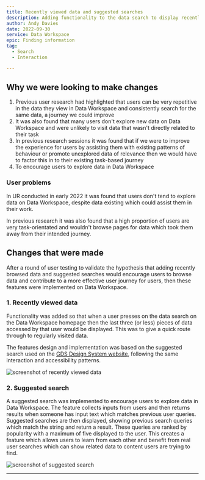 ```yaml
---
title: Recently viewed data and suggested searches
description: Adding functionality to the data search to display recently visited data and suggested searches based on input.
author: Andy Davies
date: 2022-09-30
service: Data Workspace
epic: Finding information  
tag:
  - Search
  - Interaction

---
```


## Why we were looking to make changes
1. Previous user research had highlighted that users can be very repetitive in the data they view in Data Workspace and consistently search for the same data, a journey we could improve
2. It was also found that many users don't explore new data on Data Workspace and were unlikely to visit data that wasn't directly related to their task
3. In previous research sessions it was found that if we were to improve the experience for users by assisting them with existing patterns of behaviour or promote unexplored data of relevance then we would have to factor this in to their existing task-based journey
4. To encourage users to explore data in Data Workspace

### User problems
In UR conducted in early 2022 it was found that users don't tend to explore data on Data Workspace, despite data existing which could assist them in their work.

In previous research it was also found that a high proportion of users are very task-orientated and wouldn't browse pages for data which took them away from their intended journey.

## Changes that were made

After a round of user testing to validate the hypothesis that adding recently browsed data and suggested searches would encourage users to browse data and contribute to a more effective user journey for users, then these features were implemented on Data Workspace.

### 1. Recently viewed data
Functionality was added so that when a user presses on the data search on the Data Workspace homepage then the last three (or less) pieces of data accessed by that user would be displayed. This was to give a quick route through to regularly visited data.

The features design and implementation was based on the suggested search used on the [GDS Design System website](https://design-system.service.gov.uk/), following the same interaction and accessibility patterns.

![screenshot of recently viewed data](recently-viewed-data.jpg)

### 2. Suggested search
A suggested search was implemented to encourage users to explore data in Data Workspace. The feature collects inputs from users and then returns results when someone has input text which matches previous user queries. Suggested searches are then displayed, showing previous search queries which match the string and return a result. These queries are ranked by popularity with a maximum of five displayed to the user. This creates a feature which allows users to learn from each other and benefit from real user searches which can show related data to content users are trying to find.

![screenshot of suggested search](suggested-searches.jpg)

***
